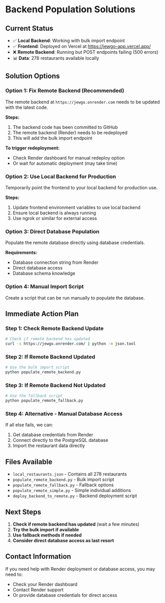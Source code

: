 # Backend Population Solutions

## Current Status

- ✅ **Local Backend**: Working with bulk import endpoint
- ✅ **Frontend**: Deployed on Vercel at https://jewgo-app.vercel.app/
- ❌ **Remote Backend**: Running but POST endpoints failing (500 errors)
- 📊 **Data**: 278 restaurants available locally

## Solution Options

### Option 1: Fix Remote Backend (Recommended)

The remote backend at `https://jewgo.onrender.com` needs to be updated with the latest code.

**Steps:**
1. The backend code has been committed to GitHub
2. The remote backend (Render) needs to be redeployed
3. This will add the bulk import endpoint

**To trigger redeployment:**
- Check Render dashboard for manual redeploy option
- Or wait for automatic deployment (may take time)

### Option 2: Use Local Backend for Production

Temporarily point the frontend to your local backend for production use.

**Steps:**
1. Update frontend environment variables to use local backend
2. Ensure local backend is always running
3. Use ngrok or similar for external access

### Option 3: Direct Database Population

Populate the remote database directly using database credentials.

**Requirements:**
- Database connection string from Render
- Direct database access
- Database schema knowledge

### Option 4: Manual Import Script

Create a script that can be run manually to populate the database.

## Immediate Action Plan

### Step 1: Check Remote Backend Update
```bash
# Check if remote backend has updated
curl -s https://jewgo.onrender.com/ | python -m json.tool
```

### Step 2: If Remote Backend Updated
```bash
# Use the bulk import script
python populate_remote_backend.py
```

### Step 3: If Remote Backend Not Updated
```bash
# Use the fallback script
python populate_remote_fallback.py
```

### Step 4: Alternative - Manual Database Access
If all else fails, we can:
1. Get database credentials from Render
2. Connect directly to the PostgreSQL database
3. Import the restaurant data directly

## Files Available

- `local_restaurants.json` - Contains all 278 restaurants
- `populate_remote_backend.py` - Bulk import script
- `populate_remote_fallback.py` - Fallback options
- `populate_remote_simple.py` - Simple individual additions
- `deploy_backend_to_remote.py` - Backend deployment script

## Next Steps

1. **Check if remote backend has updated** (wait a few minutes)
2. **Try the bulk import if available**
3. **Use fallback methods if needed**
4. **Consider direct database access as last resort**

## Contact Information

If you need help with Render deployment or database access, you may need to:
- Check your Render dashboard
- Contact Render support
- Or provide database credentials for direct access 